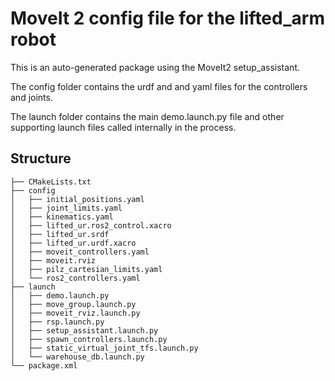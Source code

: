 # MoveIt 2 config file for the lifted_arm robot

This is an auto-generated package using the MoveIt2 setup_assistant.

The config folder contains the urdf and and yaml files for the controllers and joints.

The launch folder contains the main demo.launch.py file and other supporting launch files called internally in the process.

## Structure
```
├── CMakeLists.txt 
├── config
│   ├── initial_positions.yaml
│   ├── joint_limits.yaml
│   ├── kinematics.yaml
│   ├── lifted_ur.ros2_control.xacro
│   ├── lifted_ur.srdf
│   ├── lifted_ur.urdf.xacro
│   ├── moveit_controllers.yaml
│   ├── moveit.rviz
│   ├── pilz_cartesian_limits.yaml
│   └── ros2_controllers.yaml
├── launch
│   ├── demo.launch.py
│   ├── move_group.launch.py
│   ├── moveit_rviz.launch.py
│   ├── rsp.launch.py
│   ├── setup_assistant.launch.py
│   ├── spawn_controllers.launch.py
│   ├── static_virtual_joint_tfs.launch.py
│   └── warehouse_db.launch.py
└── package.xml
```
